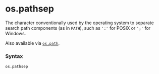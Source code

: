 # os.pathsep

The character conventionally used by the operating system to separate search path components (as in `PATH`), such as `':'` for POSIX or `';'` for Windows.

Also available via [`os.path`](/modules/os/path/).

### Syntax

```python
os.pathsep
```